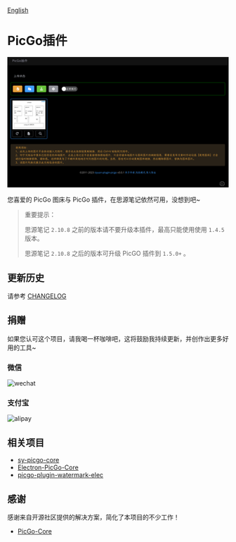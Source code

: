 [English](README.md)

# PicGo插件

![](./preview.png)

您喜爱的 PicGo 图床与 PicGo 插件，在思源笔记依然可用，没想到吧~

> 重要提示：
> 
> 思源笔记 `2.10.8` 之前的版本请不要升级本插件，最高只能使用使用 `1.4.5` 版本。
> 
> 思源笔记 `2.10.8` 之后的版本可升级 PicGO 插件到 `1.5.0+` 。

## 更新历史

请参考 [CHANGELOG](https://github.com/terwer/siyuan-plugin-picgo/blob/main/CHANGELOG.md)

## 捐赠

如果您认可这个项目，请我喝一杯咖啡吧，这将鼓励我持续更新，并创作出更多好用的工具~

### 微信

<div>
<img src="https://static-rs-terwer.oss-cn-beijing.aliyuncs.com/donate/wechat.jpg" alt="wechat" style="width:280px;height:375px;" />
</div>

### 支付宝

<div>
<img src="https://static-rs-terwer.oss-cn-beijing.aliyuncs.com/donate/alipay.jpg" alt="alipay" style="width:280px;height:375px;" />
</div>

## 相关项目

- [sy-picgo-core](https://github.com/terwer/sy-picgo-core)
- [Electron-PicGo-Core](https://github.com/terwer/Electron-PicGo-Core)
- [picgo-plugin-watermark-elec](https://github.com/terwer/picgo-plugin-watermark-elec)

## 感谢

感谢来自开源社区提供的解决方案，简化了本项目的不少工作！

- [PicGo-Core](https://github.com/PicGo/PicGo-Core)